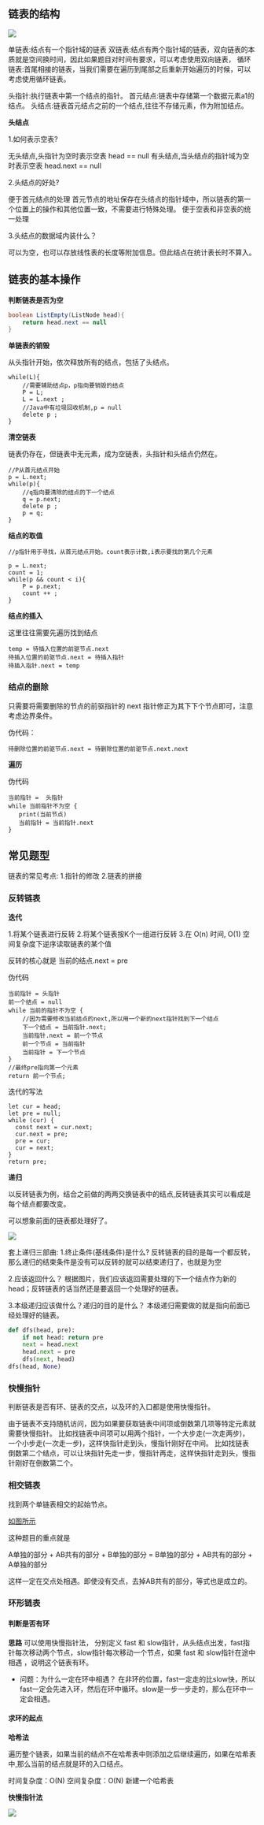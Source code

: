 ## 链表的结构

<img src="../imgs/basic/链表的结构.png">

单链表:结点有一个指针域的链表
双链表:结点有两个指针域的链表，双向链表的本质就是空间换时间，因此如果题目对时间有要求，可以考虑使用双向链表，
循环链表:首尾相接的链表，当我们需要在遍历到尾部之后重新开始遍历的时候，可以考虑使用循环链表。

头指针:执行链表中第一个结点的指针。
首元结点:链表中存储第一个数据元素a1的结点。
头结点:链表首元结点之前的一个结点,往往不存储元素，作为附加结点。

**头结点**

1.如何表示空表?

无头结点,头指针为空时表示空表 head == null
有头结点,当头结点的指针域为空时表示空表 head.next == null

2.头结点的好处?

便于首元结点的处理
    首元节点的地址保存在头结点的指针域中，所以链表的第一个位置上的操作和其他位置一致，不需要进行特殊处理。
便于空表和非空表的统一处理
    
3.头结点的数据域内装什么？

可以为空，也可以存放线性表的长度等附加信息。但此结点在统计表长时不算入。

## 链表的基本操作

**判断链表是否为空**

```JAVA
boolean ListEmpty(ListNode head){
    return head.next == null
}
```

**单链表的销毁**

从头指针开始，依次释放所有的结点，包括了头结点。

```
while(L){
    //需要辅助结点p，p指向要销毁的结点
    P = L;
    L = L.next ;
    //Java中有垃圾回收机制,p = null
    delete p ;
}   
```

**清空链表**

链表仍存在，但链表中无元素，成为空链表，头指针和头结点仍然在。

```
//P从首元结点开始
p = L.next;
while(p){
    //q指向要清除的结点的下一个结点
    q = p.next;
    delete p ;
    p = q;
}

```

**结点的取值**

```
//p指针用于寻找，从首元结点开始，count表示计数,i表示要找的第几个元素

p = L.next;
count = 1;
while(p && count < i){
    P = p.next;
    count ++ ;
}
```

**结点的插入**

这里往往需要先遍历找到结点

```
temp = 待插入位置的前驱节点.next
待插入位置的前驱节点.next = 待插入指针
待插入指针.next = temp
```

### 结点的删除

只需要将需要删除的节点的前驱指针的 next 指针修正为其下下个节点即可，注意考虑边界条件。

伪代码：

```
待删除位置的前驱节点.next = 待删除位置的前驱节点.next.next
```

**遍历**

伪代码

```
当前指针 =  头指针
while 当前指针不为空 {
   print(当前节点)
   当前指针 = 当前指针.next
}
```


## 常见题型

链表的常见考点:
1.指针的修改
2.链表的拼接


### 反转链表

**迭代**

1.将某个链表进行反转
2.将某个链表按K个一组进行反转
3.在 O(n) 时间, O(1) 空间复杂度下逆序读取链表的某个值

反转的核心就是 当前的结点.next = pre 

伪代码

```
当前指针 = 头指针
前一个结点 = null
while 当前的指针不为空 {
    //因为需要修改当前结点的next,所以用一个新的next指针找到下一个结点
    下一个结点 = 当前指针.next;
    当前指针.next = 前一个节点
    前一个节点 = 当前指针
    当前指针 = 下一个节点
}
//最终pre指向第一个元素
return 前一个节点;
```

迭代的写法

```JS
let cur = head;
let pre = null;
while (cur) {
  const next = cur.next;
  cur.next = pre;
  pre = cur;
  cur = next;
}
return pre;
```

**递归**

以反转链表为例，结合之前做的两两交换链表中的结点,反转链表其实可以看成是每个结点都要改变。

可以想象前面的链表都处理好了。

<img src="../imgs/basic/链表01.png">

套上递归三部曲:
1.终止条件(基线条件)是什么?
    反转链表的目的是每一个都反转，那么递归的结束条件是没有可以反转的就可以结束递归了，也就是为空

2.应该返回什么？
    根据图片，我们应该返回需要处理的下一个结点作为新的head；反转链表的话当然还是要返回一个处理好的链表。

3.本级递归应该做什么？递归的目的是什么？
    本级递归需要做的就是指向前面已经处理好的链表。

```Python
def dfs(head, pre):
    if not head: return pre
    next = head.next
    head.next = pre
    dfs(next, head)
dfs(head, None)
```

### 快慢指针

判断链表是否有环、链表的交点，以及环的入口都是使用快慢指针。

由于链表不支持随机访问，因为如果要获取链表中间项或倒数第几项等特定元素就需要快慢指针。
比如找链表中间项可以用两个指针，一个大步走(一次走两步)，一个小步走(一次走一步)，这样快指针走到头，慢指针刚好在中间。
比如找链表倒数第二个结点，可以让块指针先走一步，慢指针再走，这样快指针走到头，慢指针刚好在倒数第二个。

### 相交链表

找到两个单链表相交的起始节点。

[如图所示](https://assets.leetcode-cn.com/aliyun-lc-upload/uploads/2018/12/14/160_statement.png)

这种题目的重点就是

A单独的部分 + AB共有的部分 + B单独的部分 = B单独的部分 + AB共有的部分 + A单独的部分

这样一定在交点处相遇。即使没有交点，去掉AB共有的部分，等式也是成立的。


### 环形链表

#### 判断是否有环

**思路**
可以使用快慢指针法， 分别定义 fast 和 slow指针，从头结点出发，fast指针每次移动两个节点，slow指针每次移动一个节点，如果 fast 和 slow指针在途中相遇 ，说明这个链表有环。

- 问题：为什么一定在环中相遇？
在非环的位置，fast一定走的比slow快，所以fast一定会先进入环，然后在环中循环。slow是一步一步走的，那么在环中一定会相遇。

#### 求环的起点

**哈希法**

遍历整个链表，如果当前的结点不在哈希表中则添加之后继续遍历，如果在哈希表中,那么当前的结点就是环的入口结点。

时间复杂度：O(N)
空间复杂度：O(N) 新建一个哈希表

**快慢指针法**

<img src="../imgs/basic/环形链表入口点.jpg">